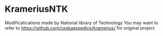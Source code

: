 # KrameriusNTK

Modificatications made by National library of Technology
You may want to refer to https://github.com/ceskaexpedice/kramerius/ for original project
